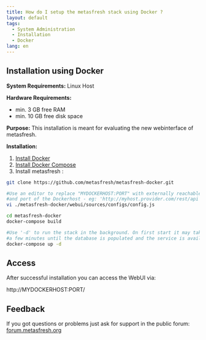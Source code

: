 ```yaml
---
title: How do I setup the metasfresh stack using Docker ?
layout: default
tags:
  - System Administration
  - Installation
  - Docker
lang: en
---
```


## Installation using Docker

**System Requirements:** Linux Host

**Hardware Requirements:**
* min. 3 GB free RAM
* min. 10 GB free disk space


**Purpose:** This installation is meant for evaluating the new webinterface of metasfresh.


**Installation:**
1. [Install Docker](https://docs.docker.com/engine/installation/)
1. [Install Docker Compose](https://docs.docker.com/compose/install/)
1. Install metasfresh :

```bash
git clone https://github.com/metasfresh/metasfresh-docker.git

#Use an editor to replace "MYDOCKERHOST:PORT" with externally reachable hostname
#and port of the Dockerhost - eg: 'http://myhost.provider.com/rest/api'
vi ./metasfresh-docker/webui/sources/configs/config.js

cd metasfresh-docker
docker-compose build

#Use '-d' to run the stack in the background. On first start it may take
#a few minutes until the database is populated and the service is available
docker-compose up -d
```

## Access

After successful installation you can access the WebUI via:

http://MYDOCKERHOST:PORT/


## Feedback

If you got questions or problems just ask for support in the public forum: [forum.metasfresh.org](http://forum.metasfresh.org)
